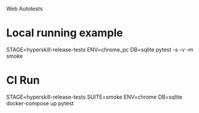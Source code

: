 Web Autotests

# Local running example

STAGE=hyperskill-release-tests ENV=chrome_pc DB=sqlite pytest -s -v -m smoke

# CI Run

STAGE=hyperskill-release-tests SUITE=smoke ENV=chrome DB=sqlite docker-compose up pytest




<!-- 'ui-standalone-qa-tests'
'ui-standalone-qa-tests'
'combase1-qa-tests'
'combase1-prod-tests'
'combase2-qa-tests' 
'combase2-qa-tests' 
'integration-qa-tests' 
'integration-prod-tests' 
'api-qa-tests' 
'api-prod-tests' 
'mobile-qa-tests' 
'mobile-prod-tests' -->



